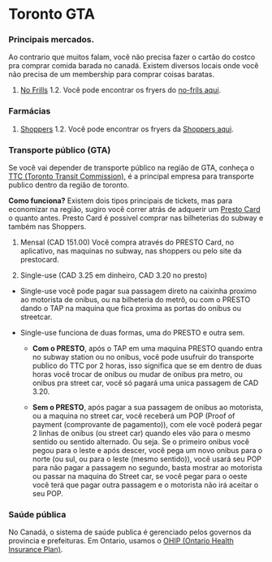 # Toronto GTA

### Principais mercados.

Ao contrario que muitos falam, você não precisa fazer o cartão do costco pra comprar comida barada no canadá. 
Existem diversos locais onde você não precisa de um membership para comprar coisas baratas.

1. [No Frills](https://www.nofrills.ca)
1.2. Você pode encontrar os fryers do [no-frils aqui](https://flyers.smartcanucks.ca/no-frills-canada).

### Farmácias

1. [Shoppers](https://www1.shoppersdrugmart.ca/)
1.2. Você pode encontrar os fryers da [Shoppers aqui](https://flyers.smartcanucks.ca/shoppers-drug-mart-canada).

### Transporte público (GTA)

Se você vai depender de transporte público na região de GTA, conheça o [TTC (Toronto Transit Commission)](http://www.ttc.ca), é a principal empresa para transporte publico dentro da região de toronto.

**Como funciona?**
Existem dois tipos principais de tickets, mas para economizar na região, sugiro você correr atrás de adquerir um [Presto Card](https://www.prestocard.ca/en) o quanto antes.
Presto Card é possivel comprar nas bilheterias do subway e também nas Shoppers.

1. Mensal (CAD 151.00)
Você compra através do PRESTO Card, no aplicativo, nas maquinas no subway, nas shoppers ou pelo site da prestocard.

2. Single-use (CAD 3.25 em dinheiro, CAD 3.20 no presto)
- Single-use você pode pagar sua passagem direto na caixinha proximo ao motorista de onibus, ou na bilheteria do metrô, ou com o PRESTO dando o TAP na maquina que fica proxima as portas do onibus ou streetcar.
- Single-use funciona de duas formas, uma do PRESTO e outra sem. 

  - **Com o PRESTO**, após o TAP em uma maquina PRESTO quando entra no subway station ou no onibus, você pode usufruir do transporte publico do TTC por 2 horas, isso significa que se em dentro de duas horas você trocar de onibus ou mudar de onibus pra metro, ou onibus pra street car, você só pagará uma unica passagem de CAD 3.20.

  - **Sem o PRESTO**, após pagar a sua passagem de onibus ao motorista, ou a maquina no street car, você receberá um POP (Proof of payment (comprovante de pagamento)), com ele você poderá pegar 2 linhas de onibus (ou street car) quando eles vão para o mesmo sentido ou sentido alternado. 
Ou seja. Se o primeiro onibus você pegou para o leste e após descer, você pega um novo onibus para o norte (ou sul, ou para o leste (mesmo sentido)), você usará seu POP para não pagar a passagem no segundo, basta mostrar ao motorista ou passar na maquina do Street car, se você pegar para o oeste você terá que pagar outra passagem e o motorista não irá aceitar o seu POP.


### Saúde pública

No Canadá, o sistema de saúde publica é gerenciado pelos governos da provincia e prefeituras. Em Ontario, usamos o [OHIP (Ontario Health Insurance Plan)](https://www.ontario.ca/page/apply-ohip-and-get-health-card).




